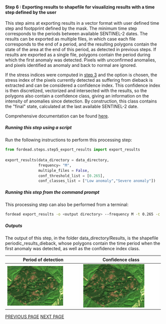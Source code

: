#### Step 6 : Exporting results to shapefile for visualizing results with a time step defined by the user

This step aims at exporting results in a vector format with user defined time step and footpprint defined by the mask. 
The minimum time step corresponds to the periods between available SENTINEL-2 dates. 
The results can be exported as multiple files, in which case each file corresponds to the end of a period, and the resulting polygons contain the state of the area at the end of this period, as detected in previous steps. If results are exported as a single file, polygons contain the period during which the first anomaly was detected. 
Pixels with unconfirmed anomalies, and pixels identified as anomaly and back to normal are ignored.

If the stress indices were computed in [step 3](https://fordead.gitlab.io/fordead_package/docs/user_guides/english/03_dieback_detection/) and the option is chosen, the stress index of the pixels currently detected as suffering from dieback is extracted and can be considered a confidence index.
This confidence index is then discretized, vectorized and intersected with the results, so the polygons also contain a confidence class, giving an information on the intensity of anomalies since detection. By construction, this class contains the "final" state, calculated at the last available SENTINEL-2 date. 

Comprehensive documentation can be found [here](https://fordead.gitlab.io/fordead_package/docs/user_guides/english/05_export_results/).

##### Running this step using a script

Run the following instructions to perform this processing step:

```python
from fordead.steps.step5_export_results import export_results

export_results(data_directory = data_directory, 
               frequency= "M", 
               multiple_files = False, 
			   conf_threshold_list = [0.265],
			   conf_classes_list = ["Low anomaly","Severe anomaly"])
```

##### Running this step from the command prompt

This processing step can also be performed from a terminal:

```bash
fordead export_results -o <output directory> --frequency M -t 0.265 -c "Low anomaly" -c "Severe anomaly"
```

##### Outputs

The output of this step, in the folder data_directory/Results, is the shapefile periodic_results_dieback, whose polygons contain the time period when the first anomaly was detected, as well as the confidence index class. 

Period of detection | Confidence class
:-------------------------:|:-------------------------:
![gif_results_original](Figures/gif_results_original.gif "gif_results_original") | ![gif_results_confidence](Figures/gif_results_confidence.gif "gif_results_confidence")


[PREVIOUS PAGE](https://fordead.gitlab.io/fordead_package/docs/Tutorial/04_compute_forest_mask) [NEXT PAGE](https://fordead.gitlab.io/fordead_package/docs/Tutorial/06_create_timelapse)
